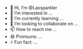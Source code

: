 - 👋 Hi, I’m @Laxsparkler
- 👀 I’m interested in ...
- 🌱 I’m currently learning ...
- 💞️ I’m looking to collaborate on ...
- 📫 How to reach me ...
- 😄 Pronouns: ...
- ⚡ Fun fact: ...

<!---
Laxsparkler/Laxsparkler is a ✨ special ✨ repository because its `README.md` (this file) appears on your GitHub profile.
You can click the Preview link to take a look at your changes.
--->
